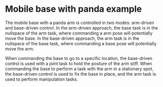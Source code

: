 # Mobile base with panda example

The mobile base with a panda arm is controlled in two modes: arm-driven and base-driven control. In the arm-driven approach, the base task is in the nullspace of the arm task, where commanding a arm pose will potentially move the base. In the base-driven approach, the arm task is in the nullspace of the base task, where commanding a base pose will potentially move the arm. 

When commanding the base to go to a specific location, the base-driven control is used with a joint task to hold the posture of the arm stiff.  When commanding the base to perform a task with the arm in a stationary spot, the base-driven control is used to fix the base in place, and the arm task is used to perform manipulation tasks. 
